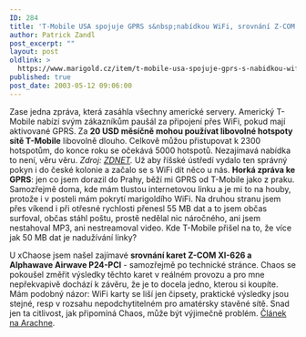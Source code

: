 ```yaml
---
ID: 284
title: 'T-Mobile USA spojuje GPRS s&nbsp;nabídkou WiFi, srovnání Z-COM XI-626 a&nbsp;Alphawave Airwave P24-PCI'
author: Patrick Zandl
post_excerpt: ""
layout: post
oldlink: >
  https://www.marigold.cz/item/t-mobile-usa-spojuje-gprs-s-nabidkou-wifi-srovnani-z-com-xi-626-a-alphawave-airwave-p24-pci
published: true
post_date: 2003-05-12 09:06:00
---
```

<p>
Zase jedna zpráva, která zasáhla všechny americké servery. Americký T-Mobile nabízí svým zákazníkům paušál za připojení přes WiFi, pokud mají aktivované GPRS. Za <STRONG>20 USD měsíčně mohou používat libovolné hotspoty sítě T-Mobile</STRONG> libovolně dlouho. Celkově můžou přistupovat k 2300 hotspotům, do konce roku se očekává 5000 hotspotů. Nezajímavá nabídka to není, věru věru. <EM>Zdroj: </EM><A href="http://news.zdnet.co.uk/story/0,,t269-s2134457,00.html" target=_blank><EM>ZDNET</EM></A><EM>.</EM> Už aby říšské ústředí vydalo ten správný pokyn i do české kolonie a začalo se s WiFi dít něco u nás. <STRONG>Horká zpráva ke GPRS</STRONG>: jen co jsem dorazil do Prahy, běží mi GPRS od T-Mobile jako z praku. Samozřejmě doma, kde mám tlustou internetovou linku a je mi to na houby, protože i v posteli mám pokrytí marigoldího WiFi. Na druhou stranu jsem přes víkend i při otřesné rychlosti přenesl 55 MB dat a to jsem občas surfoval, občas stáhl poštu, prostě nedělal nic náročného, ani jsem nestahoval MP3, ani nestreamoval video. Kde T-Mobile přišel na to, že více jak 50 MB dat je nadužívání linky? </p>

<p>
U xChaose jsem našel zajímavé <STRONG>srovnání karet Z-COM XI-626 a Alphawave Airwave P24-PCI</STRONG> - samozřejmě po technické stránce. Chaos se pokoušel změřit výsledky těchto karet v reálném provozu a pro mne nepřekvapivě dochází k závěru, že je to docela jedno, kterou si koupíte. Mám podobný názor: WiFi karty se liší jen čipsety, praktické výsledky jsou stejné, resp v rozsahu nepodchytitelném pro amatérsky stavěné sítě. Snad jen ta citlivost, jak připomíná Chaos, může být výjimečně problém. <A href="http://www.arachne.cz/~freenet/xi-626-vs-alphawave.html" target=_blank>Článek na Arachne</A>.</p>
